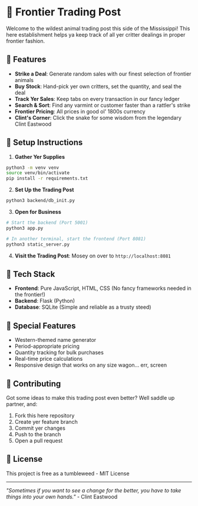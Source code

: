 # 🤠 Frontier Trading Post

Welcome to the wildest animal trading post this side of the Mississippi! This here establishment helps ya keep track of all yer critter dealings in proper frontier fashion.

## 🐎 Features

- **Strike a Deal**: Generate random sales with our finest selection of frontier animals
- **Buy Stock**: Hand-pick yer own critters, set the quantity, and seal the deal
- **Track Yer Sales**: Keep tabs on every transaction in our fancy ledger
- **Search & Sort**: Find any varmint or customer faster than a rattler's strike
- **Frontier Pricing**: All prices in good ol' 1800s currency
- **Clint's Corner**: Click the snake for some wisdom from the legendary Clint Eastwood

## 🌵 Setup Instructions

1. **Gather Yer Supplies**
```bash
python3 -m venv venv
source venv/bin/activate
pip install -r requirements.txt
```

2. **Set Up the Trading Post**
```bash
python3 backend/db_init.py
```

3. **Open for Business**
```bash
# Start the backend (Port 5001)
python3 app.py

# In another terminal, start the frontend (Port 8081)
python3 static_server.py
```

4. **Visit the Trading Post**: Mosey on over to `http://localhost:8081`

## 🏹 Tech Stack

- **Frontend**: Pure JavaScript, HTML, CSS (No fancy frameworks needed in the frontier!)
- **Backend**: Flask (Python)
- **Database**: SQLite (Simple and reliable as a trusty steed)

## 🌟 Special Features

- Western-themed name generator
- Period-appropriate pricing
- Quantity tracking for bulk purchases
- Real-time price calculations
- Responsive design that works on any size wagon... err, screen

## 🤝 Contributing

Got some ideas to make this trading post even better? Well saddle up partner, and:
1. Fork this here repository
2. Create yer feature branch
3. Commit yer changes
4. Push to the branch
5. Open a pull request

## 🎯 License

This project is free as a tumbleweed - MIT License

---

*"Sometimes if you want to see a change for the better, you have to take things into your own hands."* - Clint Eastwood 